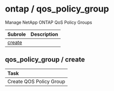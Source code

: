 # ontap / qos_policy_group 
Manage NetApp ONTAP QoS Policy Groups

| Subrole | Description |
| :------ | :---------- |
| [create](#qos_policy_group--create) |  |




## qos_policy_group / create


| Task |
| :--- |
| Create QOS Policy Group  |




